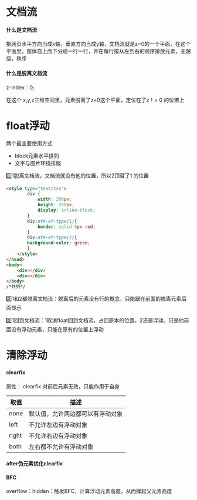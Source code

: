# 文档流

#### 什么是文档流

把网页水平方向当成x轴，垂直方向当成y轴，文档流就是z=0的一个平面，在这个平面里，窗体自上而下分成一行一行，并在每行按从左到右的顺序排放元素，无越级，秩序

#### 什么是脱离文档流

z-index：0;

在这个 x,y,z三维空间里，元素脱离了z=0这个平面，定位在了z！= 0 的位置上

# float浮动

两个最主要使用方式

* block元素水平排列
* 文字与图片环绕排版

:one:1脱离文档流，文档流就没有他的位置，所以2顶替了1 的位置

```html
<style type="text/css">
		div {
			width: 200px;
			height: 200px;
			display: inline-block;
		}
		div:nth-of-type(1){
			border: solid 5px red;
		}
		div:nth-of-type(2){
		background-color: green;
		}
	</style>
</head>
<body>
	<div></div>
	<div></div>
</body>
/*并列*/
```

:two:1和2都脱离文档流：脱离后的元素没有行的概念，只能跟在前面的脱离元素后面显示

:three:1回到文档流：1取消float回到文档流，占回原本的位置，2还是浮动。只是他前面没有浮动元素，只能在原有的位置上浮动

# 清除浮动

#### clearfix

属性： clearfix 对前后元素无效，只能作用于自身

| 取值  | 描述                             |
| ----- | -------------------------------- |
| none  | 默认值，允许两边都可以有浮动对象 |
| left  | 不允许左边有浮动对象             |
| right | 不允许右边有浮动对象             |
| both  | 左右都不允许有浮动对象           |

#### after伪元素优化clearfix



####  BFC

overflow：hidden：触发BFC，计算浮动元素高度，从而撑起父元素高度

















